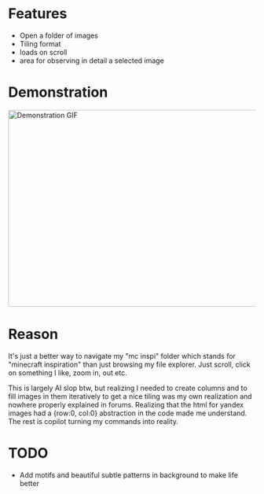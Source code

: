 # Features

* Open a folder of images
* Tiling format
* loads on scroll
* area for observing in detail a selected image

# Demonstration

<img width="600" height="400" src="./example.gif" alt="Demonstration GIF">


# Reason

It's just a better way to navigate my "mc inspi" folder which stands for 
"minecraft inspiration" than just browsing my file explorer.
Just scroll, click on something I like, zoom in, out etc.

This is largely AI slop btw, but realizing I needed to create columns and to 
fill images in them iteratively to get a nice tiling was my own realization and 
nowhere properly explained in forums. Realizing that the html for yandex images
had a {row:0, col:0} abstraction in the code made me understand. The rest is copilot
turning my commands into reality.

# TODO

* Add motifs and beautiful subtle patterns in background to make life better